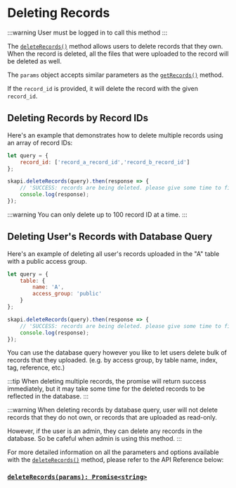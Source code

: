 
# Deleting Records

:::warning
User must be logged in to call this method
:::

The [`deleteRecords()`](/api-reference/database/README.md#deleterecords) method allows users to delete records that they own.
When the record is deleted, all the files that were uploaded to the record will be deleted as well.

The `params` object accepts similar parameters as the [`getRecords()`](/api-reference/database/README.md#getrecords) method.

If the `record_id` is provided, it will delete the record with the given `record_id`.


## Deleting Records by Record IDs

Here's an example that demonstrates how to delete multiple records using an array of record IDs:
```js
let query = {
    record_id: ['record_a_record_id','record_b_record_id']
};

skapi.deleteRecords(query).then(response => {
    // 'SUCCESS: records are being deleted. please give some time to finish the process.'
    console.log(response);
});
```

:::warning
You can only delete up to 100 record ID at a time.
:::

## Deleting User's Records with Database Query

Here's an example of deleting all user's records uploaded in the "A" table with a public access group.

```js
let query = {
    table: {
        name: 'A',
        access_group: 'public'
    }
};

skapi.deleteRecords(query).then(response => {
    // 'SUCCESS: records are being deleted. please give some time to finish the process.'
    console.log(response);
});
```

You can use the database query however you like to let users delete bulk of records that they uploaded. (e.g. by access group, by table name, index, tag, reference, etc.)

:::tip
When deleting multiple records, the promise will return success immediately, but it may take some time for the deleted records to be reflected in the database.
:::

:::warning
When deleting records by database query, user will not delete records that they do not own, or records that are uploaded as read-only.

However, if the user is an admin, they can delete any records in the database. So be cafeful when admin is using this method.
:::

For more detailed information on all the parameters and options available with the [`deleteRecords()`](/api-reference/database/README.md#deleterecords) method, 
please refer to the API Reference below:

### [`deleteRecords(params): Promise<string>`](/api-reference/database/README.md#deleterecords)